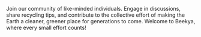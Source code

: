 Join our community of like-minded individuals. Engage in discussions, share recycling tips, and contribute to the collective effort of making the Earth a cleaner, greener place for generations to come. Welcome to Beekya, where every small effort counts!
